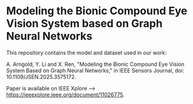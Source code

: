 # Modeling the Bionic Compound Eye Vision System based on Graph Neural Networks

This repository contains the model and dataset used in our work:

A. Arngold, Y. Li and X. Ren, "Modeling the Bionic Compound Eye Vision System Based on Graph Neural Networks," in IEEE Sensors Journal, doi: 10.1109/JSEN.2025.3575172.

Paper is available on IEEE Xplore —> https://ieeexplore.ieee.org/document/11026775.
